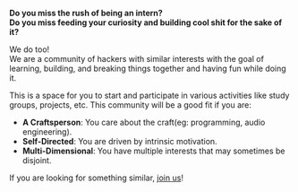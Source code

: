 **Do you miss the rush of being an intern?**  
**Do you miss feeding your curiosity and building cool shit for the sake of it?**

We do too!   
We are a community of hackers with similar interests with the goal of learning, building, and breaking things together and having fun while doing it.

This is a space for you to start and participate in various activities like study groups, projects, etc.
This community will be a good fit if you are:
* **A Craftsperson**: You care about the craft(eg: programming, audio engineering).
* **Self-Directed**: You are driven by intrinsic motivation.
* **Multi-Dimensional**: You have multiple interests that may sometimes be disjoint.

If you are looking for something similar, [join us](https://forms.gle/QFM7kXZ5NYRwWwFu7)!

